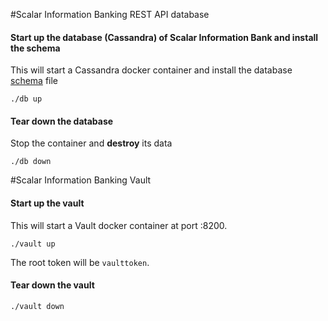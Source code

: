#Scalar Information Banking REST API database
#### Start up the database (Cassandra) of Scalar Information Bank and install the schema
This will start a Cassandra docker container and install the database [schema](./schema.cql) file
```
./db up
```

#### Tear down the database
Stop the container and **destroy** its data
```
./db down
```

#Scalar Information Banking Vault
#### Start up the vault
This will start a Vault docker container at port :8200.
```
./vault up
```
The root token will be `vaulttoken`.

#### Tear down the vault
```
./vault down
```

